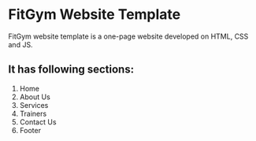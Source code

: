 # FitGym Website Template
FitGym website template is a one-page website developed on HTML, CSS and JS.

## It has following sections:
1. Home
2. About Us
3. Services
4. Trainers
5. Contact Us
6. Footer
